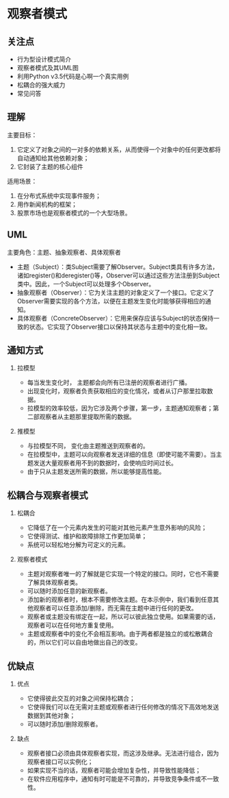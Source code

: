 # 观察者模式

## 关注点

- 行为型设计模式简介
- 观察者模式及其UML图
- 利用Python v3.5代码是心啊一个真实用例
- 松耦合的强大威力
- 常见问答

## 理解

主要目标：

1. 它定义了对象之间的一对多的依赖关系，从而使得一个对象中的任何更改都将自动通知给其他依赖对象；
2. 它封装了主题的核心组件

适用场景：

1. 在分布式系统中实现事件服务；
2. 用作新闻机构的框架；
3. 股票市场也是观察者模式的一个大型场景。

## UML

主要角色：主题、抽象观察者、具体观察者

- 主题（Subject）：类Subject需要了解Observer。Subject类具有许多方法，诸如register()和deregister()等，Observer可以通过这些方法注册到Subject类中。因此，一个Subject可以处理多个Observer。
- 抽象观察者（Observer）：它为关注主题的对象定义了一个接口。它定义了Observer需要实现的各个方法，以便在主题发生变化时能够获得相应的通知。
- 具体观察者（ConcreteObserver）：它用来保存应该与Subject的状态保持一致的状态。它实现了Observer接口以保持其状态与主题中的变化相一致。

## 通知方式

1. 拉模型

    - 每当发生变化时， 主题都会向所有已注册的观察者进行广播。
    - 出现变化时，观察者负责获取相应的变化情况，或者从订户那里拉取数据。
    - 拉模型的效率较低，因为它涉及两个步骤，第一步，主题通知观察者；第二部观察者从主题那里提取所需的数据。

2. 推模型

    - 与拉模型不同， 变化由主题推送到观察者的。
    - 在拉模型中，主题可以向观察者发送详细的信息（即使可能不需要）。当主题发送大量观察者用不到的数据时，会使响应时间过长。
    - 由于只从主题发送所需的数据，所以能够提高性能。

## 松耦合与观察者模式

1. 松耦合

    - 它降低了在一个元素内发生的可能对其他元素产生意外影响的风险；
    - 它使得测试、维护和故障排除工作更加简单；
    - 系统可以轻松地分解为可定义的元素。

2. 观察者模式

    - 主题对观察者唯一的了解就是它实现一个特定的接口。同时，它也不需要了解具体观察者类。
    - 可以随时添加任意的新观察者。
    - 添加新的观察者时，根本不需要修改主题。在本示例中，我们看到任意其他观察者可以任意添加/删除，而无需在主题中进行任何的更改。
    - 观察者或主题没有绑定在一起，所以可以彼此独立使用。如果需要的话，观察者可以在任何地方重复使用。
    - 主题或观察者中的变化不会相互影响。由于两者都是独立的或松散耦合的，所以它们可以自由地做出自己的改变。

## 优缺点

1. 优点

    - 它使得彼此交互的对象之间保持松耦合；
    - 它使得我们可以在无需对主题或观察者进行任何修改的情况下高效地发送数据到其他对象；
    - 可以随时添加/删除观察者。

2. 缺点

    - 观察者接口必须由具体观察者实现，而这涉及继承。无法进行组合，因为观察者接口可以实例化；
    - 如果实现不当的话，观察者可能会增加复杂性，并导致性能降低；
    - 在软件应用程序中，通知有时可能是不可靠的，并导致竞争条件或不一致性。
